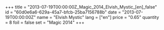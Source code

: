 +++
title = "2013-07-19T00:00:00Z_Magic_2014_Elvish_Mystic_[en]_false"
id = "60d0e6a6-629a-45a7-bfcb-25ba7156788b"
date = "2013-07-19T00:00:00Z"
name = "Elvish Mystic"
lang = ["en"]
price = "0.65"
quantity = 8
foil = false
set = "Magic 2014"
+++

